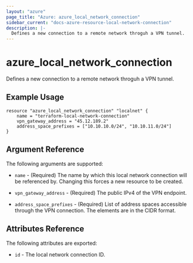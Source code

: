 ```yaml
---
layout: "azure"
page_title: "Azure: azure_local_network_connection"
sidebar_current: "docs-azure-resource-local-network-connection"
description: |-
  Defines a new connection to a remote network throguh a VPN tunnel.
---
```


# azure\_local\_network\_connection

Defines a new connection to a remote network throguh a VPN tunnel.

## Example Usage

```
resource "azure_local_network_connection" "localnet" {
    name = "terraform-local-network-connection"
    vpn_gateway_address = "45.12.189.2"
    address_space_prefixes = ["10.10.10.0/24", "10.10.11.0/24"]
}
```

## Argument Reference

The following arguments are supported:

* `name` - (Required) The name by which this local network connection will
    be referenced by. Changing this forces a new resource to be created.

* `vpn_gateway_address` - (Required) The public IPv4 of the VPN endpoint.

* `address_space_prefixes` - (Required) List of address spaces accessible
    through the VPN connection. The elements are in the CIDR format.

## Attributes Reference

The following attributes are exported:

* `id` - The local network connection ID.
